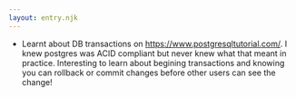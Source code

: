 ```yaml
---
layout: entry.njk
---
```


- Learnt about DB transactions on https://www.postgresqltutorial.com/. I knew postgres was ACID compliant but never knew what that meant in practice. Interesting to learn about begining transactions and knowing you can rollback or commit changes before other users can see the change! 
